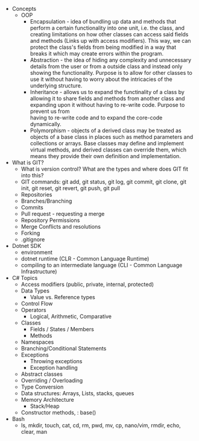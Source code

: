 - Concepts
  - OOP
    - Encapsulation - idea of bundling up data and methods that perform a certain functionality into one unit, i.e. the class, and creating limitations on how other classes can access
      said fields and methods (Links up with access modifiers). This way, we can protect the class's fields from being modified in a way that breaks it which may create errors
      within the program.
    - Abstraction - the idea of hiding any complexity and unnecessary details from the user or from a outside class and instead only showing the functionality. Purpose is to allow for other
      classes to use it without having to worry about the intricacies of the underlying structure.
    - Inheritance - allows us to expand the functinality of a class by allowing it to share fields and methods from another class and expanding upon it without having to re-write code. Purpose to prevent us from  
      having to re-write code and to expand the core-code dynamically.
    - Polymorphism - objects of a derived class may be treated as objects of a base class in places such as method parameters and collections or arrays. Base classes may define and implement virtual methods, and derived classes can override them, which means they provide their own definition and implementation.
- What is GIT?
  - What is version control? What are the types and where does GIT fit into this?
  - GIT commands: git add, git status, git log, git commit, git clone, git init, git reset, git revert, git push, git pull
  - Repositories
  - Branches/Branching
  - Commits
  - Pull request - requesting a merge
  - Repository Permissions
  - Merge Conflicts and resolutions
  - Forking
  - .gitignore
- Dotnet SDK
  - environment
  - dotnet runtime (CLR - Common Language Runtime)
  - compiling to an intermediate language (CLI - Common Language Infrastructure)
- C# Topics
  - Access modifiers (public, private, internal, protected)
  - Data Types
    - Value vs. Reference types
  - Control Flow
  - Operators
    - Logical, Arithmetic, Comparative
  - Classes
    - Fields / States / Members
    - Methods
  - Namespaces
  - Branching/Conditional Statements
  - Exceptions
    - Throwing exceptions
    - Exception handling
  - Abstract classes
  - Overriding / Overloading
  - Type Conversion
  - Data structures: Arrays, Lists, stacks, queues
  - Memory Architecture
    - Stack/Heap
  - Constructor methods, : base()
- Bash
  - ls, mkdir, touch, cat, cd, rm, pwd, mv, cp, nano/vim, rmdir, echo, clear, man
